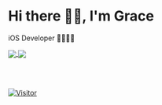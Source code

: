 # Hi there 👋🏼, I'm Grace

iOS Developer 🧑🏻‍💻🍎

<a href="https://github.com/eunjiha">
   <img align="center" src="https://github-readme-stats.vercel.app/api/top-langs/?username=eunjiha&layout=compact&hide=ASP,PHP" />
</a>


<a href="https://github.com/eunjiha">
  <img align="center" src="https://github-readme-stats.vercel.app/api?username=eunjiha&hide=contribs&count_private=true&show_icons=true" />
</a>

<!-- [![Tistory's Badge](https://github-readme-tistory-card.vercel.app/api/badge?name=eunjiha&postId=default&theme=default})](https://github.com/eunjiha/github-readme-tistory-card)
 -->
<!-- [![Tistory Newest Post](https://tistory-readme-stats.vercel.app/api?name=eunjiha)](https://github.com/eunjiha/tistory-readme-stats)
 -->

<br><br>
  
[![Visitor](https://hits.seeyoufarm.com/api/count/incr/badge.svg?url=https%3A%2F%2Fgithub.com%2FEUNJIHA&count_bg=%23008604&title_bg=%23555555&icon=&icon_color=%23E7E7E7&title=visitors&edge_flat=false)](https://hits.seeyoufarm.com)

